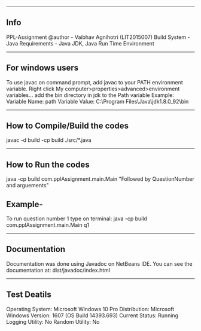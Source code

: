 ----------------------------------------------------------------------------------------------------------------------------------
Info
----------------------------------------------------------------------------------------------------------------------------------
PPL-Assignment 
@author - Vaibhav Agnihotri (LIT2015007)
Build System - Java
Requirements - Java JDK, Java Run Time Environment


----------------------------------------------------------------------------------------------------------------------------------
For windows users
----------------------------------------------------------------------------------------------------------------------------------

To use javac on command prompt, add javac to your PATH environment variable. 
Right click My computer>properties>advanced>environment variables... add the bin directory in jdk to the Path variable 
Example:
Variable Name: path
Variable Value: C:\Program Files\Java\jdk1.8.0_92\bin


----------------------------------------------------------------------------------------------------------------------------------
How to Compile/Build the codes
----------------------------------------------------------------------------------------------------------------------------------

javac -d build -cp build ./src/*.java


----------------------------------------------------------------------------------------------------------------------------------
How to Run the codes
----------------------------------------------------------------------------------------------------------------------------------

java -cp build com.pplAssignment.main.Main "Followed by QuestionNumber and arguements"

Example-
--------

To run question number 1 type on terminal: java -cp build com.pplAssignment.main.Main q1




----------------------------------------------------------------------------------------------------------------------------------
Documentation
----------------------------------------------------------------------------------------------------------------------------------

Documentation was done using Javadoc on NetBeans IDE.
You can see the documentation at: dist/javadoc/index.html


----------------------------------------------------------------------------------------------------------------------------------
Test Deatils
----------------------------------------------------------------------------------------------------------------------------------

Operating System: Microsoft Windows 10 Pro
Distribution: Microsoft Windows
Version: 1607 (OS Build 14393.693)
Current Status: Running
Logging Utility: No
Random Utility: No






